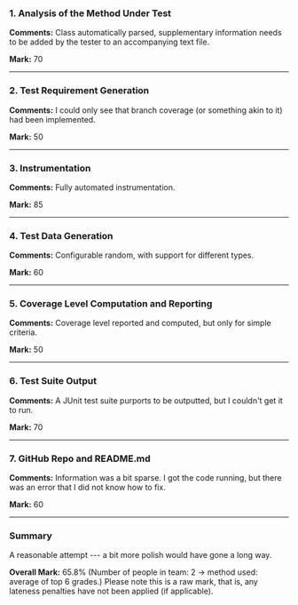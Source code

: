 ### 1. Analysis of the Method Under Test

__Comments:__ Class automatically parsed, supplementary information needs to be
added by the tester to an accompanying text file. 

__Mark:__ 70

---

### 2. Test Requirement Generation

__Comments:__ I could only see that branch coverage (or something akin to it)
had been implemented.

__Mark:__ 50

---

### 3. Instrumentation

__Comments:__ Fully automated instrumentation.

__Mark:__ 85

---

### 4. Test Data Generation

__Comments:__ Configurable random, with support for different types. 

__Mark:__ 60

---

### 5. Coverage Level Computation and Reporting

__Comments:__ Coverage level reported and computed, but only for simple
criteria.

__Mark:__ 50

---

### 6. Test Suite Output

__Comments:__ A JUnit test suite purports to be outputted, but I couldn't get it
to run.

__Mark:__ 70

---

### 7. GitHub Repo and README.md

__Comments:__ Information was a bit sparse. I got the code running, but there
was an error that I did not know how to fix. 

__Mark:__ 60

---

### Summary

A reasonable attempt --- a bit more polish would have gone a long way. 

__Overall Mark:__ 65.8% (Number of people in team: 2 -> method used: average of top 6 grades.) Please note this is a raw mark, that is, any lateness penalties have not been applied (if applicable).